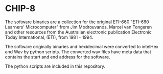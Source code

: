 # CHIP-8

The software binaries are a collection for the original ETI-660 "ETI-660 Learners' Microcomputer" from Jim Modrouvanos, Marcel van Tongeren and other resources from the Australian electronic publication Electronic Today International, (ETI),  from 1981 - 1994.

The software originally binaries and hexidecimal were converted to intelHex and Wav by python scripts.
The converted wav files have meta data that contains the start and end address for the software.

The python scripts are included in this repository.
